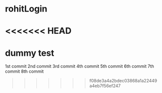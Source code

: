 # rohitLogin
<<<<<<< HEAD
=======
# dummy test
1st commit
2nd commit
3rd commit 
4th commit
5th commit
6th commit
7th commit
8th commit
>>>>>>> f08de3a4a2bdec03868a1a22449a4eb7f56ef247
